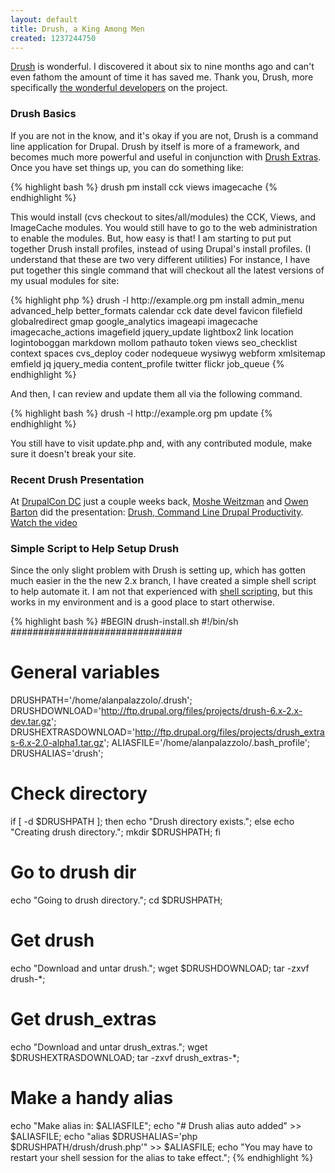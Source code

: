 ```yaml
---
layout: default
title: Drush, a King Among Men
created: 1237244750
---
```

[Drush](http://drupal.org/project/drush "The Drupal Shell") is wonderful.  I discovered it about six to nine months ago and can't even fathom the amount of time it has saved me.  Thank you, Drush, more specifically [the wonderful developers](http://drupal.org/project/developers/97249) on the project.

### Drush Basics

If you are not in the know, and it's okay if you are not, Drush is a command line application for Drupal.  Drush by itself is more of a framework, and becomes much more powerful and useful in conjunction with [Drush Extras](http://drupal.org/project/drush_extras).  Once you have set things up, you can do something like:


<div>
{% highlight bash %}
drush pm install cck views imagecache
{% endhighlight %}
</div>


This would install (cvs checkout to sites/all/modules) the CCK, Views, and ImageCache modules.  You would still have to go to the web administration to enable the modules.  But, how easy is that!  I am starting to put put together Drush install profiles, instead of using Drupal's install profiles.  (I understand that these are two very different utilities)  For instance, I have put together this single command that will checkout all the latest versions of my usual modules for site:


<div>
{% highlight php %}
drush -l http://example.org pm install admin_menu advanced_help better_formats calendar cck date devel favicon filefield globalredirect gmap google_analytics imageapi imagecache imagecache_actions imagefield jquery_update lightbox2 link location logintoboggan markdown mollom pathauto token views seo_checklist context spaces cvs_deploy coder nodequeue wysiwyg webform xmlsitemap emfield jq jquery_media content_profile twitter flickr job_queue
{% endhighlight %}
</div>


And then, I can review and update them all via the following command.


<div>
{% highlight bash %}
drush -l http://example.org pm update
{% endhighlight %}
</div>


You still have to visit update.php and, with any contributed module, make sure it doesn't break your site.

### Recent Drush Presentation

At [DrupalCon DC](http://dc2009.drupalcon.org/) just a couple weeks back, [Moshe Weitzman](http://drupal.org/user/23) and [Owen Barton](http://drupal.org/user/19668) did the presentation: [Drush, Command Line Drupal Productivity](http://dc2009.drupalcon.org/session/drush-command-line-drupal-productivity).  [Watch the video](http://www.archive.org/details/DrupalconDc2009-DrushCommandLineDrupalProductivity)

### Simple Script to Help Setup Drush

Since the only slight problem with Drush is setting up, which has gotten much easier in the the new 2.x branch, I have created a simple shell script to help automate it.  I am not that experienced with [shell scripting](http://tldp.org/LDP/abs/html/ "Advanced Shell Scripting"), but this works in my environment and is a good place to start otherwise.


<div>
{% highlight bash %}
#BEGIN drush-install.sh
#!/bin/sh
###############################

# General variables
DRUSHPATH='/home/alanpalazzolo/.drush';
DRUSHDOWNLOAD='http://ftp.drupal.org/files/projects/drush-6.x-2.x-dev.tar.gz';
DRUSHEXTRASDOWNLOAD='http://ftp.drupal.org/files/projects/drush_extras-6.x-2.0-alpha1.tar.gz';
ALIASFILE='/home/alanpalazzolo/.bash_profile';
DRUSHALIAS='drush';

# Check directory
if \[ -d $DRUSHPATH \]; then
  echo "Drush directory exists.";
else
  echo "Creating drush directory.";
  mkdir $DRUSHPATH;
fi

# Go to drush dir
echo "Going to drush directory.";
cd $DRUSHPATH;

# Get drush
echo "Download and untar drush.";
wget $DRUSHDOWNLOAD;
tar -zxvf drush-*;

# Get drush_extras
echo "Download and untar drush_extras.";
wget $DRUSHEXTRASDOWNLOAD;
tar -zxvf drush_extras-*;

# Make a handy alias
echo "Make alias in: $ALIASFILE";
echo "# Drush alias auto added" >> $ALIASFILE;
echo "alias $DRUSHALIAS='php $DRUSHPATH/drush/drush.php'" >> $ALIASFILE;
echo "You may have to restart your shell session for the alias to take effect.";
{% endhighlight %}
</div>
